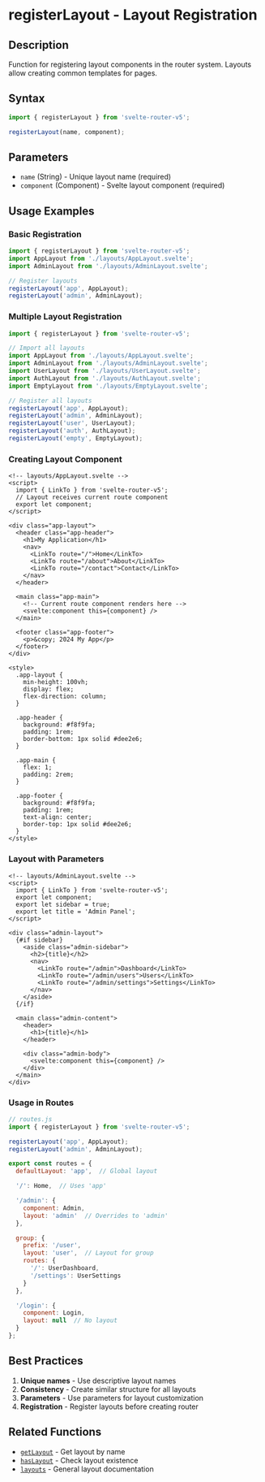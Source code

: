 # registerLayout - Layout Registration

## Description

Function for registering layout components in the router system. Layouts allow creating common templates for pages.

## Syntax

```javascript
import { registerLayout } from 'svelte-router-v5';

registerLayout(name, component);
```

## Parameters

- `name` (String) - Unique layout name (required)
- `component` (Component) - Svelte layout component (required)

## Usage Examples

### Basic Registration

```javascript
import { registerLayout } from 'svelte-router-v5';
import AppLayout from './layouts/AppLayout.svelte';
import AdminLayout from './layouts/AdminLayout.svelte';

// Register layouts
registerLayout('app', AppLayout);
registerLayout('admin', AdminLayout);
```

### Multiple Layout Registration

```javascript
import { registerLayout } from 'svelte-router-v5';

// Import all layouts
import AppLayout from './layouts/AppLayout.svelte';
import AdminLayout from './layouts/AdminLayout.svelte';
import UserLayout from './layouts/UserLayout.svelte';
import AuthLayout from './layouts/AuthLayout.svelte';
import EmptyLayout from './layouts/EmptyLayout.svelte';

// Register all layouts
registerLayout('app', AppLayout);
registerLayout('admin', AdminLayout);
registerLayout('user', UserLayout);
registerLayout('auth', AuthLayout);
registerLayout('empty', EmptyLayout);
```

### Creating Layout Component

```svelte
<!-- layouts/AppLayout.svelte -->
<script>
  import { LinkTo } from 'svelte-router-v5';
  // Layout receives current route component
  export let component;
</script>

<div class="app-layout">
  <header class="app-header">
    <h1>My Application</h1>
    <nav>
      <LinkTo route="/">Home</LinkTo>
      <LinkTo route="/about">About</LinkTo>
      <LinkTo route="/contact">Contact</LinkTo>
    </nav>
  </header>

  <main class="app-main">
    <!-- Current route component renders here -->
    <svelte:component this={component} />
  </main>

  <footer class="app-footer">
    <p>&copy; 2024 My App</p>
  </footer>
</div>

<style>
  .app-layout {
    min-height: 100vh;
    display: flex;
    flex-direction: column;
  }

  .app-header {
    background: #f8f9fa;
    padding: 1rem;
    border-bottom: 1px solid #dee2e6;
  }

  .app-main {
    flex: 1;
    padding: 2rem;
  }

  .app-footer {
    background: #f8f9fa;
    padding: 1rem;
    text-align: center;
    border-top: 1px solid #dee2e6;
  }
</style>
```

### Layout with Parameters

```svelte
<!-- layouts/AdminLayout.svelte -->
<script>
  import { LinkTo } from 'svelte-router-v5';
  export let component;
  export let sidebar = true;
  export let title = 'Admin Panel';
</script>

<div class="admin-layout">
  {#if sidebar}
    <aside class="admin-sidebar">
      <h2>{title}</h2>
      <nav>
        <LinkTo route="/admin">Dashboard</LinkTo>
        <LinkTo route="/admin/users">Users</LinkTo>
        <LinkTo route="/admin/settings">Settings</LinkTo>
      </nav>
    </aside>
  {/if}

  <main class="admin-content">
    <header>
      <h1>{title}</h1>
    </header>

    <div class="admin-body">
      <svelte:component this={component} />
    </div>
  </main>
</div>
```

### Usage in Routes

```javascript
// routes.js
import { registerLayout } from 'svelte-router-v5';

registerLayout('app', AppLayout);
registerLayout('admin', AdminLayout);

export const routes = {
  defaultLayout: 'app',  // Global layout

  '/': Home,  // Uses 'app'

  '/admin': {
    component: Admin,
    layout: 'admin'  // Overrides to 'admin'
  },

  group: {
    prefix: '/user',
    layout: 'user',  // Layout for group
    routes: {
      '/': UserDashboard,
      '/settings': UserSettings
    }
  },

  '/login': {
    component: Login,
    layout: null  // No layout
  }
};
```

## Best Practices

1. **Unique names** - Use descriptive layout names
2. **Consistency** - Create similar structure for all layouts
3. **Parameters** - Use parameters for layout customization
4. **Registration** - Register layouts before creating router

## Related Functions

- [`getLayout`](get-layout.md) - Get layout by name
- [`hasLayout`](has-layout.md) - Check layout existence
- [`layouts`](layouts.md) - General layout documentation